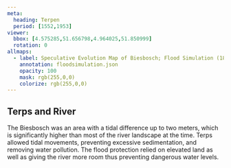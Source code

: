 ```yaml
---
meta:
  heading: Terpen
  period: [1552,1953]
viewer:
  bbox: [4.575285,51.656798,4.964025,51.850999]
  rotation: 0
allmaps:
  - label: Speculative Evolution Map of Biesbosch; Flood Simulation (1877), 2023. 85 x 110 mm. The Berlage. Based on Map of the Island of Dordrecht, the Biesbosch and its surroundings, 1699, 1856, 1857. 204 x 216 mm. Ministry of war, topographical office. Regionaal Archief Dordrecht. 
    annotation: floodsimulation.json
    opacity: 100
    mask: rgb(255,0,0)
    colorize: rgb(255,0,0)
---
```


## Terps and River

The Biesbosch was an area with a tidal difference up to two meters, which is significantly higher than most of the river landscape at the time. Terps allowed tidal movements, preventing excessive sedimentation, and removing water pollution. The flood protection relied on elevated land as well as giving the river more room thus preventing dangerous water levels.
